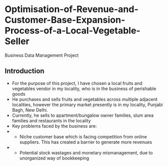 # Optimisation-of-Revenue-and-Customer-Base-Expansion-Process-of-a-Local-Vegetable-Seller
Business Data Management Project

## Introduction
* For the purpose of this project, I have chosen a local fruits and vegetables vendor in my locality, who is in the business of perishable goods
* He purchases and sells fruits and vegetables across multiple adjacent localities, however the primary market presently is in my locality, Punjabi Bagh, New Delhi.
* Currently, he sells to apartment/bungalow owner families, slum area families and restaurants in the locality
* Key problems faced by the business are:
 * * Niche customer base which is facing competition from online suppliers. This has created a barrier to generate more revenues
 * * Potential stock wastages and monetary mismanagement, due to unorganized way of bookkeeping
